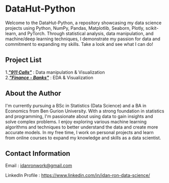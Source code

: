 # DataHut-Python
Welcome to the DataHut-Python, a repository showcasing my data science projects using Python, NumPy, Pandas, Matplotlib, Seaborn, Plotly, scikit-learn, and PyTorch. Through statistical analysis, data manipulation, and machine/deep learning techniques, I demonstrate my passion for data and commitment to expanding my skills. Take a look and see what I can do!


## Project List

1.[***"911 Calls"***](https://github.com/WalaWizon/DataHut-Python/blob/main/911%20Emergency%20Calls.ipynb) : Data manipulation & Visualization<br>
2.[***"Finance - Banks"***](https://github.com/WalaWizon/DataHut-Python/blob/main/Banks%20-%20Exploratory%20Data%20Analysis.ipynb) : EDA & Visualization



## About the Author

I'm currently pursuing a BSc in Statistics (Data Science) and a BA in Economics from Ben Gurion University. With a strong foundation in statistics and programming, I'm passionate about using data to gain insights and solve complex problems. I enjoy exploring various machine learning algorithms and techniques to better understand the data and create more accurate models. In my free time, I work on personal projects and learn from online courses to expand my knowledge and skills as a data scientist.

## Contact Information

Email : idanronwork@gmail.com

LinkedIn Profile : https://www.linkedin.com/in/idan-ron-data-science/
